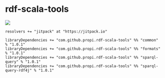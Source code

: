 # rdf-scala-tools

[![](https://jitpack.io/v/propi/rdf-scala-tools.svg)](https://jitpack.io/#propi/rdf-scala-tools)

```
resolvers += "jitpack" at "https://jitpack.io"

libraryDependencies += "com.github.propi.rdf-scala-tools" %% "common" % "1.0.1"
libraryDependencies += "com.github.propi.rdf-scala-tools" %% "formats" % "1.0.1"
libraryDependencies += "com.github.propi.rdf-scala-tools" %% "sparql-query" % "1.0.1"	
libraryDependencies += "com.github.propi.rdf-scala-tools" %% "sparql-query-rdf4j" % "1.0.1"
```
